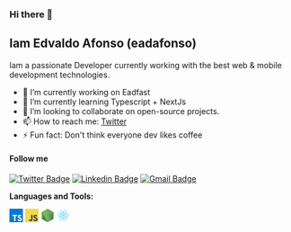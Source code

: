 ### Hi there 👋


## Iam Edvaldo Afonso (eadafonso)

Iam a passionate Developer currently working with the best web & mobile development technologies.

- 🔭 I’m currently working on Eadfast
- 🌱 I’m currently learning Typescript + NextJs
- 👯 I’m looking to collaborate on open-source projects.
- 📫 How to reach me: [Twitter](https://twitter.com/eadafonso)
- ⚡ Fun fact: Don't think everyone dev likes coffee

#### Follow me

[![Twitter Badge](https://img.shields.io/badge/-@eadafonso-6a040f?style=flat-square&labelColor=6a040f&logo=twitter&logoColor=white&link=https://twitter.com/eadafonso)](https://twitter.com/eadafonso) 
[![Linkedin Badge](https://img.shields.io/badge/-Edvaldo%20Afonso-6a040f?style=flat-square&logo=Linkedin&logoColor=white&link=https://www.linkedin.com/in/edvaldo-afonso/)](https://www.linkedin.com/in//edvaldo-afonso-13a222140/) 
[![Gmail Badge](https://img.shields.io/badge/-eadafonso@gmail.com-6a040f?style=flat-square&logo=Gmail&logoColor=white&link=mailto:eadafonso@gmail.com)](mailto:eadafonso@gmail.com)

**Languages and Tools:**  

<code><img height="24" src="https://raw.githubusercontent.com/github/explore/80688e429a7d4ef2fca1e82350fe8e3517d3494d/topics/typescript/typescript.png"></code>
<code><img height="24" src="https://raw.githubusercontent.com/github/explore/80688e429a7d4ef2fca1e82350fe8e3517d3494d/topics/javascript/javascript.png"></code>
<code><img height="24" src="https://raw.githubusercontent.com/github/explore/80688e429a7d4ef2fca1e82350fe8e3517d3494d/topics/nodejs/nodejs.png"></code>
<code><img height="24" src="https://raw.githubusercontent.com/github/explore/80688e429a7d4ef2fca1e82350fe8e3517d3494d/topics/react/react.png"></code>
